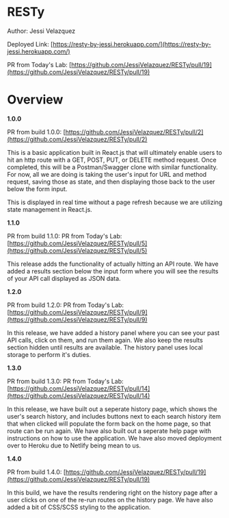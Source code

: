 # RESTy

Author: Jessi Velazquez

Deployed Link: [https://resty-by-jessi.herokuapp.com/](https://resty-by-jessi.herokuapp.com/)

PR from Today's Lab: [https://github.com/JessiVelazquez/RESTy/pull/19](https://github.com/JessiVelazquez/RESTy/pull/19)

# Overview

**1.0.0**

PR from build 1.0.0: [https://github.com/JessiVelazquez/RESTy/pull/2](https://github.com/JessiVelazquez/RESTy/pull/2)

This is a basic application built in React.js that will ultimately enable users to hit an http route with a GET, POST, PUT, or DELETE method request. Once completed, this will be a Postman/Swagger clone with similar functionality. For now, all we are doing is taking the user's input for URL and method request, saving those as state, and then displaying those back to the user below the form input.

This is displayed in real time without a page refresh because we are utilizing state management in React.js.

**1.1.0**

PR from build 1.1.0: PR from Today's Lab: [https://github.com/JessiVelazquez/RESTy/pull/5](https://github.com/JessiVelazquez/RESTy/pull/5)

This release adds the functionality of actually hitting an API route. We have added a results section below the input form where you will see the results of your API call displayed as JSON data.

**1.2.0**

PR from build 1.2.0: PR from Today's Lab: [https://github.com/JessiVelazquez/RESTy/pull/9](https://github.com/JessiVelazquez/RESTy/pull/9)

In this release, we have added a history panel where you can see your past API calls, click on them, and run them again. We also keep the results section hidden until results are available. The history panel uses local storage to perform it's duties.

**1.3.0**

PR from build 1.3.0: PR from Today's Lab: [https://github.com/JessiVelazquez/RESTy/pull/14](https://github.com/JessiVelazquez/RESTy/pull/14)

In this release, we have built out a seperate history page, which shows the user's search history, and includes buttons next to each search history item that when clicked will populate the form back on the home page, so that route can be run again. We have also built out a seperate help page with instructions on how to use the application. We have also moved deployment over to Heroku due to Netlify being mean to us.

**1.4.0**

PR from build 1.4.0: [https://github.com/JessiVelazquez/RESTy/pull/19](https://github.com/JessiVelazquez/RESTy/pull/19)

In this build, we have the results rendering right on the history page after a user clicks on one of the re-run routes on the history page. We have also added a bit of CSS/SCSS styling to the application.